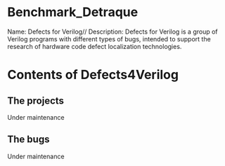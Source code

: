 # Benchmark_Detraque
Name: Defects for Verilog//
Description: Defects for Verilog is a group of Verilog programs with different types of bugs, intended to support the research of hardware code defect localization technologies.
# Contents of Defects4Verilog
## The projects
Under maintenance
## The bugs
Under maintenance
